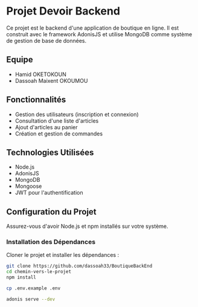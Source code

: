 # Projet Devoir Backend

Ce projet est le backend d'une application de boutique en ligne. Il est construit avec le framework AdonisJS et utilise MongoDB comme système de gestion de base de données.

## Equipe
- Hamid OKETOKOUN
- Dassoah Maixent OKOUMOU

## Fonctionnalités

- Gestion des utilisateurs (inscription et connexion)
- Consultation d'une liste d'articles
- Ajout d'articles au panier
- Création et gestion de commandes

## Technologies Utilisées

- Node.js
- AdonisJS
- MongoDB
- Mongoose
- JWT pour l'authentification

## Configuration du Projet

Assurez-vous d'avoir Node.js et npm installés sur votre système.

### Installation des Dépendances

Cloner le projet et installer les dépendances :

```bash
git clone https://github.com/dassoah33/BoutiqueBackEnd
cd chemin-vers-le-projet
npm install

cp .env.example .env

adonis serve --dev
